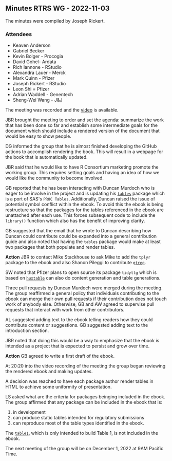 ## Minutes RTRS WG - 2022-11-03

The minutes were compiled by Joseph Rickert.

### Attendees
* Keaven Anderson
* Gabriel Becker
* Kevin Bolger - Procogia
* David Gohel-  Ardata
* Rich Iannone - RStudio
* Alexandra Lauer - Merck
* Mark Quinn - Pfizer
* Joseph Rickert - RStudio
* Leon Shi = Pfizer
* Adrian Waddell - Genentech
* Sheng-Wei Wang - J&J

The meeting was recorded and the [video](https://rstudio.zoom.us/rec/share/4VsDQe1CB0qlbisgd2EBCJRMTaR0yFBdAWAdROK3in3nXHVl9cRQP6ehncBXmc4P.9x3VIFFcOVwysjAR) is available.

JBR brought the meeting to order and set the agenda: summarize the work that has been done so far and establish some intermediate goals for the document which should include a rendered version of the document that would be easy to show people.

DG informed the group that he is almost finished developing the GitHub actions to accomplish rendering the book. This will result in a webpage for the book that is automatically updated.

JBR said that he would like to have R Consortium marketing promote the working group. This requires setting goals and having an idea of how we would like the community to become involved. 

GB reported that he has been interacting with Duncan Murdoch who is eager to be involve in the project and is updating his [`tables`](https://cran.r-project.org/package=tables) package which is a port of SAS's `PROC Tables`. Additionally, Duncan raised the issue of potential symbol conflict within the ebook. To avoid this the ebook is being restructure so that the packages for the tables referenced in the ebook are unattached after each use. This forces subsequent code to include the `library()` function which also has the benefit of improving clarity.

GB suggested that the email that he wrote to Duncan describing how Duncan could contribute could be expanded into a general contribution guide and also noted that having the `tables` package would make at least two packages that both populate and render tables. 

**Action** JBR to contact Mike Stackhouse to ask Mike to add the `tplyr` package to the ebook and also Shanon Pileggi to contribute [`gtreg`](https://shannonpileggi.github.io/gtreg/).

SW noted that Pfizer plans to open source its package `tidytlg` which is based on [`huxtable`](https://cran.r-project.org/package=huxtable) can also do content generation and table generations. 

Three pull requests by Duncan Murdoch were merged during the meeting. The group reaffirmed a general policy that individuals contributing to the ebook can merge their own pull requests if their contribution does not touch work of anybody else. Otherwise, GB and AW agreed to supervise pull requests that interact with work from other contributors.

AL suggested adding text to the ebook telling readers how they could contribute content or suggestions. GB suggested adding text to the introduction section.

JBR noted that doing this would be a way to emphasize that the ebook is intended as a project that is expected to persist and grow over time.

**Action** GB agreed to write a first draft of the ebook.

At 20:20 into the video recording of the meeting the group began reviewing the rendered ebook and making updates. 

A decision was reached to have each package author render tables in HTML to achieve some uniformity of presentation.

LS asked what are the criteria for packages beinging included in the ebook. The group affirmed that any package can be included in the ebook that is:

1. in development 
2. can produce static tables intended for regulatory submissions 
3. can reproduce most of the table types identified in the ebook.

The [`table1`](https://cran.r-project.org/package=table1), which is only intended to build Table 1, is not included in the ebook.

The next meeting of the group will be on December 1, 2022 at 9AM Pacific Time.
